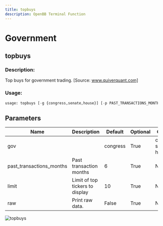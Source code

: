```yaml
---
title: topbuys
description: OpenBB Terminal Function
---
```


# Government

## topbuys

### Description: 

Top buys for government trading. [Source: www.quiverquant.com]

### Usage: 
```python
usage: topbuys [-g {congress,senate,house}] [-p PAST_TRANSACTIONS_MONTHS] [-l LIMIT] [--raw]
```

## Parameters

| Name | Description | Default | Optional | Choices |
| ---- | ----------- | ------- | -------- | ------- |
| gov |  | congress | True | congress, senate, house |
| past_transactions_months | Past transaction months | 6 | True | None |
| limit | Limit of top tickers to display | 10 | True | None |
| raw | Print raw data. | False | True | None |


![topbuys](https://user-images.githubusercontent.com/46355364/154266344-944b0c5b-f7b0-4fdb-a020-a93565f6c13c.png)

